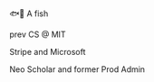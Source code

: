 🐟🏀 A fish 

prev CS @ MIT

Stripe and Microsoft

Neo Scholar and former Prod Admin
<!---
tunahfishy/tunahfishy is a ✨ special ✨ repository because its `README.md` (this file) appears on your GitHub profile.
You can click the Preview link to take a look at your changes.
--->
